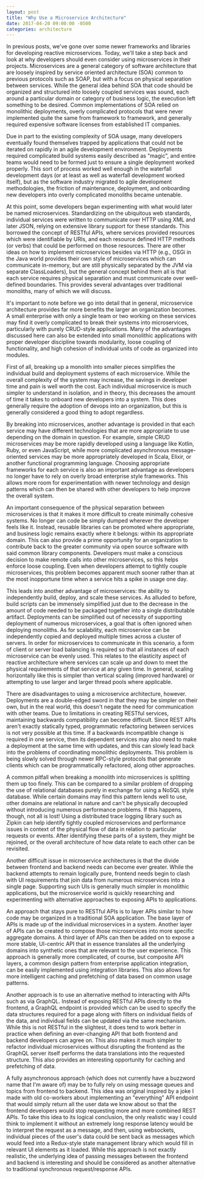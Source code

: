 ```yaml
---
layout: post
title: "Why Use a Microservice Architecture"
date: 2017-04-20 09:00:00 -0500
categories: architecture
---
```

In previous posts, we've gone over some newer frameworks and libraries for
developing reactive microservices. Today, we'll take a step back and look at why
developers should even consider using microservices in their projects.
Microservices are a general category of software architecture that are loosely
inspired by service oriented architecture (SOA) common to previous protocols
such as SOAP, but with a focus on physical separation between services. While
the general idea behind SOA that code should be organized and structured into
loosely coupled services was sound, each around a particular domain or category
of business logic, the execution left something to be desired.  Common
implementations of SOA relied on monolithic deployments, overly complicated
protocols that were never implemented quite the same from framework to
framework, and generally required expensive software licenses from established
IT companies.

Due in part to the existing complexity of SOA usage, many developers eventually
found themselves trapped by applications that could not be iterated on rapidly
in an agile development environment. Deployments required complicated build
systems easily described as "magic", and entire teams would need to be formed
just to ensure a single deployment worked properly. This sort of process worked
well enough in the waterfall development days (or at least as well as waterfall
development worked itself), but as the software industry migrated to agile
development methodologies, the friction of maintenance, deployment, and
onboarding new developers into overly complicated monoliths became untenable.

At this point, some developers began experimenting with what would later be
named microservices. Standardizing on the ubiquitous web standards, individual
services were written to communicate over HTTP using XML and later JSON, relying
on extensive library support for these standards. This borrowed the concept of
RESTful APIs, where services provided resources which were identifiable by URIs,
and each resource defined HTTP methods (or verbs) that could be performed on
those resources. There are other ideas on how to implement microservices besides
via HTTP (e.g., OSGi in the Java world provides their own style of microservices
which can communicate in-memory, but are still physically separated by the JVM
via separate ClassLoaders), but the general concept behind them all is that each
service requires physical separation and must communicate over well-defined
boundaries.  This provides several advantages over traditional monoliths, many
of which we will discuss.

It's important to note before we go into detail that in general, microservice
architecture provides far more benefits the larger an organization becomes.  A
small enterprise with only a single team or two working on these services may
find it overly complicated to break their systems into microservices,
particularly with purely CRUD-style applications. Many of the advantages
discussed here can also be extended into small monolithic applications with
proper developer discipline towards modularity, loose coupling of functionality,
and high cohesion of individual units of code as organized into modules.

First of all, breaking up a monolith into smaller pieces simplifies the
individual build and deployment systems of each microservice. While the overall
complexity of the system may increase, the savings in developer time and pain is
well worth the cost. Each individual microservice is much simpler to understand
in isolation, and in theory, this decreases the amount of time it takes to
onboard new developers into a system. This does generally require the adoption
of devops into an organization, but this is generally considered a good thing to
adopt regardless.

By breaking into microservices, another advantage is provided in that each
service may have different technologies that are more appropriate to use
depending on the domain in question. For example, simple CRUD microservices may
be more rapidly developed using a language like Kotlin, Ruby, or even
JavaScript, while more complicated asynchronous message-oriented services may be
more appropriately developed in Scala, Elixir, or another functional programming
language. Choosing appropriate frameworks for each service is also an important
advantage as developers no longer have to rely on overly broad enterprise style
frameworks. This allows more room for experimentation with newer technology and
design patterns which can then be shared with other developers to help improve
the overall system.

An important consequence of the physical separation between microservices is
that it makes it more difficult to create minimally cohesive systems. No longer
can code be simply dumped wherever the developer feels like it. Instead,
reusable libraries can be promoted where appropriate, and business logic remains
exactly where it belongs: within its appropriate domain. This can also provide a
prime opportunity for an organization to contribute back to the greater
community via open source software with said common library components.
Developers must make a conscious decision to make remote calls into other
microservices, so this helps enforce loose coupling. Even when developers
attempt to tightly couple microservices, this problem becomes apparent much
sooner rather than at the most inopportune time when a service hits a spike in
usage one day.

This leads into another advantage of microservices: the ability to independently
build, deploy, and scale these services. As alluded to before, build scripts can
be immensely simplified just due to the decrease in the amount of code needed to
be packaged together into a single distributable artifact.  Deployments can be
simplified out of necessity of supporting deployment of numerous microservices,
a goal that is often ignored when deploying monoliths. As for scalability, each
microservice can be independently copied and deployed multiple times across a
cluster of servers. In order for microservices to communicate in this scenario,
a form of client or server load balancing is required so that all instances of
each microservice can be evenly used. This relates to the elasticity aspect of
reactive architecture where services can scale up and down to meet the physical
requirements of that service at any given time. In general, scaling horizontally
like this is simpler than vertical scaling (improved hardware) or attempting to
use larger and larger thread pools where applicable.

There are disadvantages to using a microservice architecture, however.
Deployments are a double-edged sword in that they may be simpler on their own,
but in the real world, this doesn't negate the need for communication with other
teams. Due to limitations in creating RESTful services, maintaining backwards
compatibility can become difficult. Since REST APIs aren't exactly statically
typed, programmatic refactoring between services is not very possible at this
time.  If a backwards incompatible change is required in one service, then its
dependent services may also need to make a deployment at the same time with
updates, and this can slowly lead back into the problems of coordinating
monolithic deployments. This problem is being slowly solved through newer
RPC-style protocols that generate clients which can be programmatically
refactored, along other approaches.

A common pitfall when breaking a monolith into microservices is splitting them
up too finely. This can be compared to a similar problem of dropping the use of
relational databases purely in exchange for using a NoSQL style database.  While
certain domains may find this pattern lends well to use, other domains are
relational in nature and can't be physically decoupled without introducing
numerous performance problems. If this happens, though, not all is lost! Using a
distributed trace logging library such as Zipkin can help identify tightly
coupled microservices and performance issues in context of the physical flow of
data in relation to particular requests or events. After identifying these parts
of a system, they might be rejoined, or the overall architecture of how data
relate to each other can be revisited.

Another difficult issue in microservice architectures is that the divide between
frontend and backend needs can become ever greater. While the backend attempts
to remain logically pure, frontend needs begin to clash with UI requirements
that join data from numerous microservices into a single page.  Supporting such
UIs is generally much simpler in monolithic applications, but the microservice
world is quickly researching and experimenting with alternative approaches to
exposing APIs to applications.

An approach that stays pure to RESTful APIs is to layer APIs similar to how code
may be organized in a traditional SOA application. The base layer of APIs is
made up of the individual microservices in a system. Another layer of APIs can
be created to compose those microservices into more specific aggregate domains.
A third layer of APIs can then be added on to expose a more stable, UI-centric
API that in essence translates all the underlying domains into synthetic ones
that are relevant to the user experience. This approach is generally more
complicated, of course, but composite API layers, a common design pattern from
enterprise application integration, can be easily implemented using integration
libraries. This also allows for more intelligent caching and prefetching of data
based on common usage patterns.

Another approach is to use an alternative method to interacting with APIs such
as via GraphQL. Instead of exposing RESTful APIs directly to the frontend, a
GraphQL endpoint is provided which can be used to specify the data structures
required for a page along with filters on individual fields of the data, and
individual fields can be updated via the same mechanism. While this is not
RESTful in the slightest, it does tend to work better in practice when defining
an ever-changing API that both frontend and backend developers can agree on.
This also makes it much simpler to refactor individual microservices without
disrupting the frontend as the GraphQL server itself performs the data
translations into the requested structure. This also provides an interesting
opportunity for caching and prefetching of data.

A fully asynchronous approach (which does not currently have a buzzword name
that I'm aware of) may be to fully rely on using message queues and topics from
frontend to backend. This idea was original inspired by a joke I made with old
co-workers about implementing an "everything" API endpoint that would simply
return all the user data we know about so that the frontend developers would
stop requesting more and more combined REST APIs. To take this idea to its
logical conclusion, the only realistic way I could think to implement it without
an extremely long response latency would be to interpret the request as a
message, and then, using websockets, individual pieces of the user's data could
be sent back as messages which would feed into a Redux-style state management
library which would fill in relevant UI elements as it loaded.  While this
approach is not exactly realistic, the underlying idea of passing messages
between the frontend and backend is interesting and should be considered as
another alternative to traditional synchronous request/response APIs.
